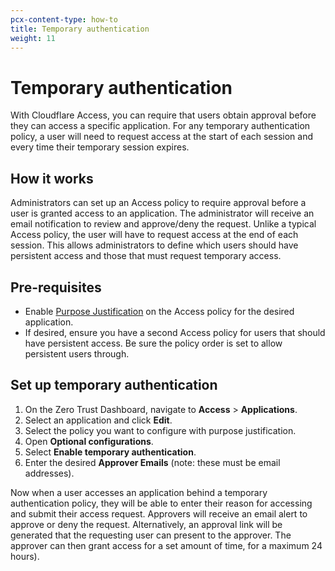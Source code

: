 ```yaml
---
pcx-content-type: how-to
title: Temporary authentication
weight: 11
---
```


# Temporary authentication

With Cloudflare Access, you can require that users obtain approval before they can access a specific application. For any temporary authentication policy, a user will need to request access at the start of each session and every time their temporary session expires.

## How it works

Administrators can set up an Access policy to require approval before a user is granted access to an application. The administrator will receive an email notification to review and approve/deny the request. Unlike a typical Access policy, the user will have to request access at the end of each session. This allows administrators to define which users should have persistent access and those that must request temporary access.

## Pre-requisites

- Enable [Purpose Justification](/cloudflare-one/policies/access/require-purpose-justification/) on the Access policy for the desired application.
- If desired, ensure you have a second Access policy for users that should have persistent access. Be sure the policy order is set to allow persistent users through.

## Set up temporary authentication

1.  On the Zero Trust Dashboard, navigate to **Access** > **Applications**.
1.  Select an application and click **Edit**.
1.  Select the policy you want to configure with purpose justification.
1.  Open **Optional configurations**.
1.  Select **Enable temporary authentication**.
1.  Enter the desired **Approver Emails** (note: these must be email addresses).

Now when a user accesses an application behind a temporary authentication policy, they will be able to enter their reason for accessing and submit their access request. Approvers will receive an email alert to approve or deny the request. Alternatively, an approval link will be generated that the requesting user can present to the approver. The approver can then grant access for a set amount of time, for a maximum 24 hours).
